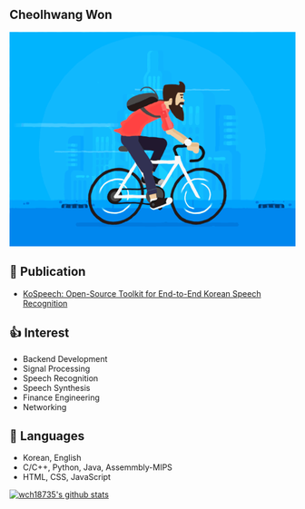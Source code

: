 ## Cheolhwang Won
![cycling](/img/cycling_hipster.gif)

## :book: Publication
- [KoSpeech: Open-Source Toolkit for End-to-End Korean Speech Recognition](https://arxiv.org/abs/2009.03092)

## :thumbsup: Interest
- Backend Development
- Signal Processing
- Speech Recognition
- Speech Synthesis
- Finance Engineering
- Networking

## :lips: Languages
- Korean, English
- C/C++, Python, Java, Assemmbly-MIPS
- HTML, CSS, JavaScript

 [![wch18735's github stats](https://github-readme-stats.vercel.app/api?username=wch18735)](https://github.com/anuraghazra/github-readme-stats)
